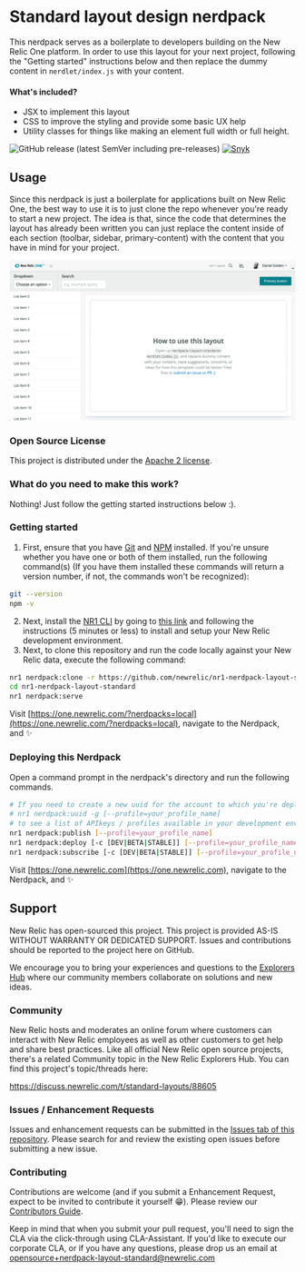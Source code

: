 # Standard layout design nerdpack

This nerdpack serves as a boilerplate to developers building on the New Relic One platform. In order to use this layout for your next project, following the "Getting started" instructions below and then replace the dummy content in `nerdlet/index.js` with your content.

#### What's included?
- JSX to implement this layout
- CSS to improve the styling and provide some basic UX help
- Utility classes for things like making an element full width or full height.

![GitHub release (latest SemVer including pre-releases)](https://img.shields.io/github/v/release/newrelic/nr1-nerdpack-layout-standard?include_prereleases&sort=semver) [![Snyk](https://snyk.io/test/github/newrelic/nr1-nerdpack-layout-standard/badge.svg)](https://snyk.io/test/github/newrelic/nr1-nerdpack-layout-standard)

## Usage

Since this nerdpack is just a boilerplate for applications built on New Relic One, the best way to use it is to just clone the repo whenever you're ready to start a new project. The idea is that, since the code that determines the layout has already been written you can just replace the content inside of each section (toolbar, sidebar, primary-content) with the content that you have in mind for your project.

![screenshot of this project](assets/screenshot.png)

### Open Source License

This project is distributed under the [Apache 2 license](LICENSE).

### What do you need to make this work?
Nothing! Just follow the getting started instructions below :).

### Getting started
1. First, ensure that you have [Git](https://git-scm.com/book/en/v2/Getting-Started-Installing-Git) and [NPM](https://www.npmjs.com/get-npm) installed. If you're unsure whether you have one or both of them installed, run the following command(s) (If you have them installed these commands will return a version number, if not, the commands won't be recognized):
```bash
git --version
npm -v
```
2. Next, install the [NR1 CLI](https://one.newrelic.com/launcher/developer-center.launcher) by going to [this link](https://one.newrelic.com/launcher/developer-center.launcher) and following the instructions (5 minutes or less) to install and setup your New Relic development environment.
3. Next, to clone this repository and run the code locally against your New Relic data, execute the following command:

```bash
nr1 nerdpack:clone -r https://github.com/newrelic/nr1-nerdpack-layout-standard.git
cd nr1-nerdpack-layout-standard
nr1 nerdpack:serve
```

Visit [https://one.newrelic.com/?nerdpacks=local](https://one.newrelic.com/?nerdpacks=local), navigate to the Nerdpack, and :sparkles:

### Deploying this Nerdpack

Open a command prompt in the nerdpack's directory and run the following commands.

```bash
# If you need to create a new uuid for the account to which you're deploying this Nerdpack, use the following
# nr1 nerdpack:uuid -g [--profile=your_profile_name]
# to see a list of APIkeys / profiles available in your development environment, run nr1 credentials:list
nr1 nerdpack:publish [--profile=your_profile_name]
nr1 nerdpack:deploy [-c [DEV|BETA|STABLE]] [--profile=your_profile_name]
nr1 nerdpack:subscribe [-c [DEV|BETA|STABLE]] [--profile=your_profile_name]
```

Visit [https://one.newrelic.com](https://one.newrelic.com), navigate to the Nerdpack, and :sparkles:

## Support

New Relic has open-sourced this project. This project is provided AS-IS WITHOUT WARRANTY OR DEDICATED SUPPORT. Issues and contributions should be reported to the project here on GitHub.

We encourage you to bring your experiences and questions to the [Explorers Hub](https://discuss.newrelic.com) where our community members collaborate on solutions and new ideas.

### Community

New Relic hosts and moderates an online forum where customers can interact with New Relic employees as well as other customers to get help and share best practices. Like all official New Relic open source projects, there's a related Community topic in the New Relic Explorers Hub. You can find this project's topic/threads here:

https://discuss.newrelic.com/t/standard-layouts/88605

### Issues / Enhancement Requests

Issues and enhancement requests can be submitted in the [Issues tab of this repository](../../issues). Please search for and review the existing open issues before submitting a new issue.

### Contributing

Contributions are welcome (and if you submit a Enhancement Request, expect to be invited to contribute it yourself :grin:). Please review our [Contributors Guide](CONTRIBUTING.md).

Keep in mind that when you submit your pull request, you'll need to sign the CLA via the click-through using CLA-Assistant. If you'd like to execute our corporate CLA, or if you have any questions, please drop us an email at opensource+nerdpack-layout-standard@newrelic.com